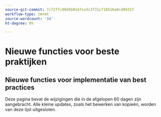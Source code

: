 ```yaml
---
source-git-commit: 7c72ffc09d5b0147ce3c3f31cf18510a8cd9931f
workflow-type: tm+mt
source-wordcount: '34'
ht-degree: 0%

---
```

# Nieuwe functies voor beste praktijken

## Nieuwe functies voor implementatie van best practices

Deze pagina bevat de wijzigingen die in de afgelopen 60 dagen zijn aangebracht. Alle kleine updates, zoals het bewerken van kopieën, worden van deze lijst uitgesloten.
